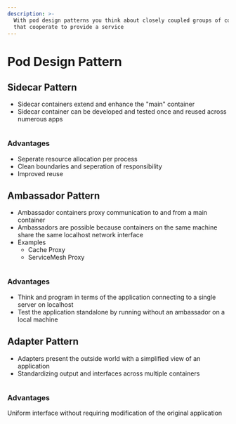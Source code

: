 ```yaml
---
description: >-
  With pod design patterns you think about closely coupled groups of containers
  that cooperate to provide a service
---
```


# Pod Design Pattern

## Sidecar Pattern

* Sidecar containers extend and enhance the "main" container
* Sidecar container can be developed and tested once and reused across numerous apps

<div align="left"><figure><img src="../../../../../.gitbook/assets/Screenshot 2023-05-24 at 17.32.32.png" alt=""><figcaption></figcaption></figure></div>

### Advantages

* Seperate resource allocation per process
* Clean boundaries and seperation of responsibility
* Improved reuse

## Ambassador Pattern

* Ambassador containers proxy communication to and from a main container
* Ambassadors are possible because containers on the same machine share the same localhost network interface
* Examples
  * Cache Proxy
  * ServiceMesh Proxy

<div align="left"><figure><img src="../../../../../.gitbook/assets/Screenshot 2023-05-24 at 17.34.35.png" alt=""><figcaption></figcaption></figure></div>

### Advantages

* Think and program in terms of the application connecting to a single server on localhost
* Test the application standalone by running without an ambassador on a local machine

## Adapter Pattern

* Adapters present the outside world with a simplified view of an application
* Standardizing output and interfaces across multiple containers

<div align="left"><figure><img src="../../../../../.gitbook/assets/Screenshot 2023-05-24 at 17.37.16.png" alt=""><figcaption></figcaption></figure></div>

### Advantages

Uniform interface without requiring modification of the original application
